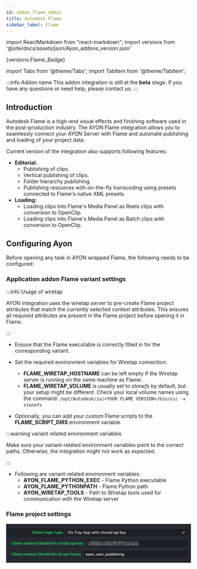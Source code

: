 ```yaml
---
id: addon_flame_admin
title: Autodesk Flame
sidebar_label: Flame
---
```


import ReactMarkdown from "react-markdown";
import versions from '@site/docs/assets/json/Ayon_addons_version.json'

<ReactMarkdown>
{versions.Flame_Badge}
</ReactMarkdown>

import Tabs from '@theme/Tabs';
import TabItem from '@theme/TabItem';

:::info Addon name
This addon integration is still at the **beta** stage. If you have any questions or need help, please contact us.
:::

## Introduction

Autodesk Flame is a high-end visual effects and finishing software used in the post-production industry. The AYON Flame integration allows you to seamlessly connect your AYON Server with Flame and automate publishing and loading of your project data.

Current version of the integration also supports following features:

*   **Editorial:**
    *   Publishing of clips.
    *   Vertical publishing of clips.
    *   Folder hierarchy publishing.
    *   Publishing resources with on-the-fly transcoding using presets connected to Flame's native XML presets.
*   **Loading:**
    *   Loading clips into Flame's Media Panel as Reels clips with conversion to OpenClip.
    *   Loading clips into Flame's Media Panel as Batch clips with conversion to OpenClip.


## Configuring Ayon

Before opening any task in AYON wrapped Flame, the following needs to be configured:

###

### Application addon Flame variant settings



:::info Usage of wiretap

AYON integration uses the wiretap server to pre-create Flame project attributes that match the currently selected context attributes. This ensures all required attributes are present in the Flame project before opening it in Flame.

:::



*   Ensure that the Flame executable is correctly filled in for the corresponding variant.
*   Set the required environment variables for Wiretap connection:
    *   **FLAME\_WIRETAP\_HOSTNAME** can be left empty if the Wiretap server is running on the same machine as Flame.
    *   **FLAME\_WIRETAP\_VOLUME** is usually set to _stonefs_ by default, but your setup might be different. Check your local volume names using the command:
    `/opt/Autodesk/io/<YOUR FLAME VERSION>/bin/vic -v stonefs`


*   Optionally, you can add your custom Flame scripts to the **FLAME\_SCRIPT\_DIRS** environment variable.



:::warning variant related environment variables

Make sure your variant-related environment variables point to the correct paths. Otherwise, the integration might not work as expected.

:::

*   Following are variant-related environment variables:
    *   **AYON\_FLAME\_PYTHON\_EXEC** - Flame Python executable
    *   **AYON\_FLAME\_PYTHONPATH** - Flame Python path
    *   **AYON\_WIRETAP\_TOOLS** - Path to Wiretap tools used for communication with the Wiretap server

### Flame project settings
![Ayon user login shared](assets/shotgrid/ay_user_login_shared.png)
